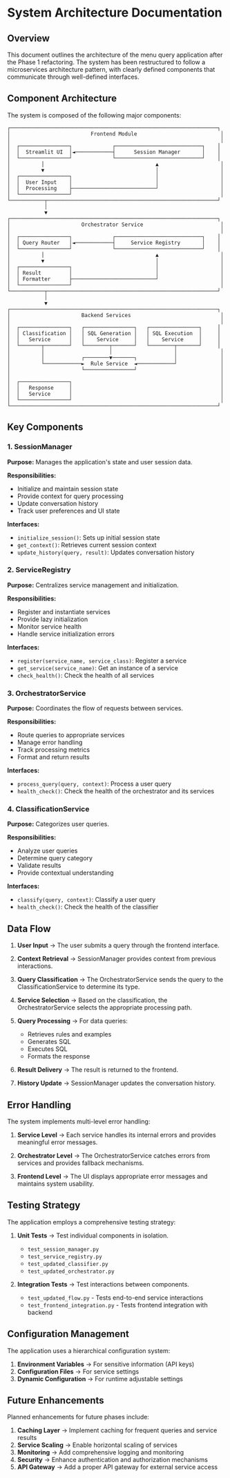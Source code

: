 # System Architecture Documentation

## Overview

This document outlines the architecture of the menu query application after the Phase 1 refactoring. The system has been restructured to follow a microservices architecture pattern, with clearly defined components that communicate through well-defined interfaces.

## Component Architecture

The system is composed of the following major components:

```
┌───────────────────────────────────────────────────────────────────┐
│                          Frontend Module                           │
│                                                                    │
│  ┌────────────────┐             ┌────────────────────────────┐    │
│  │  Streamlit UI  │◄────────────┤      Session Manager       │    │
│  └────────────────┘             └────────────────────────────┘    │
│          │                                    ▲                    │
│          ▼                                    │                    │
│  ┌────────────────┐                           │                    │
│  │  User Input    │                           │                    │
│  │  Processing    ├───────────────────────────┘                    │
│  └────────────────┘                                                │
└───────────┬───────────────────────────────────────────────────────┘
            │
            ▼
┌───────────────────────────────────────────────────────────────────┐
│                       Orchestrator Service                         │
│                                                                    │
│  ┌────────────────┐             ┌────────────────────────────┐    │
│  │ Query Router   │◄────────────┤     Service Registry       │    │
│  └────────────────┘             └────────────────────────────┘    │
│          │                                    ▲                    │
│          ▼                                    │                    │
│  ┌────────────────┐                           │                    │
│  │ Result         │                           │                    │
│  │ Formatter      ├───────────────────────────┘                    │
│  └────────────────┘                                                │
└───────────┬───────────────────────────────────────────────────────┘
            │
            ▼
┌───────────────────────────────────────────────────────────────────┐
│                       Backend Services                             │
│                                                                    │
│  ┌────────────────┐   ┌────────────────┐   ┌────────────────┐     │
│  │ Classification │   │ SQL Generation │   │ SQL Execution  │     │
│  │   Service      │   │    Service     │   │    Service     │     │
│  └───────┬────────┘   └────────┬───────┘   └────────┬───────┘     │
│          │                     │                    │              │
│          │            ┌────────▼───────┐            │              │
│          └────────────►  Rule Service  ◄────────────┘              │
│                       └────────────────┘                           │
│                                                                    │
│  ┌────────────────┐                                                │
│  │   Response     │                                                │
│  │   Service      │                                                │
│  └────────────────┘                                                │
└───────────────────────────────────────────────────────────────────┘
```

## Key Components

### 1. SessionManager

**Purpose:** Manages the application's state and user session data.

**Responsibilities:**
- Initialize and maintain session state
- Provide context for query processing
- Update conversation history
- Track user preferences and UI state

**Interfaces:**
- `initialize_session()`: Sets up initial session state
- `get_context()`: Retrieves current session context
- `update_history(query, result)`: Updates conversation history

### 2. ServiceRegistry

**Purpose:** Centralizes service management and initialization.

**Responsibilities:**
- Register and instantiate services
- Provide lazy initialization
- Monitor service health
- Handle service initialization errors

**Interfaces:**
- `register(service_name, service_class)`: Register a service
- `get_service(service_name)`: Get an instance of a service
- `check_health()`: Check the health of all services

### 3. OrchestratorService

**Purpose:** Coordinates the flow of requests between services.

**Responsibilities:**
- Route queries to appropriate services
- Manage error handling
- Track processing metrics
- Format and return results

**Interfaces:**
- `process_query(query, context)`: Process a user query
- `health_check()`: Check the health of the orchestrator and its services

### 4. ClassificationService

**Purpose:** Categorizes user queries.

**Responsibilities:**
- Analyze user queries
- Determine query category
- Validate results
- Provide contextual understanding

**Interfaces:**
- `classify(query, context)`: Classify a user query
- `health_check()`: Check the health of the classifier

## Data Flow

1. **User Input** → The user submits a query through the frontend interface.

2. **Context Retrieval** → SessionManager provides context from previous interactions.

3. **Query Classification** → The OrchestratorService sends the query to the ClassificationService to determine its type.

4. **Service Selection** → Based on the classification, the OrchestratorService selects the appropriate processing path.

5. **Query Processing** → For data queries:
   - Retrieves rules and examples
   - Generates SQL
   - Executes SQL
   - Formats the response

6. **Result Delivery** → The result is returned to the frontend.

7. **History Update** → SessionManager updates the conversation history.

## Error Handling

The system implements multi-level error handling:

1. **Service Level** → Each service handles its internal errors and provides meaningful error messages.

2. **Orchestrator Level** → The OrchestratorService catches errors from services and provides fallback mechanisms.

3. **Frontend Level** → The UI displays appropriate error messages and maintains system usability.

## Testing Strategy

The application employs a comprehensive testing strategy:

1. **Unit Tests** → Test individual components in isolation.
   - `test_session_manager.py`
   - `test_service_registry.py`
   - `test_updated_classifier.py`
   - `test_updated_orchestrator.py`

2. **Integration Tests** → Test interactions between components.
   - `test_updated_flow.py` - Tests end-to-end service interactions
   - `test_frontend_integration.py` - Tests frontend integration with backend

## Configuration Management

The application uses a hierarchical configuration system:

1. **Environment Variables** → For sensitive information (API keys)
2. **Configuration Files** → For service settings
3. **Dynamic Configuration** → For runtime adjustable settings

## Future Enhancements

Planned enhancements for future phases include:

1. **Caching Layer** → Implement caching for frequent queries and service results
2. **Service Scaling** → Enable horizontal scaling of services
3. **Monitoring** → Add comprehensive logging and monitoring
4. **Security** → Enhance authentication and authorization mechanisms
5. **API Gateway** → Add a proper API gateway for external service access 